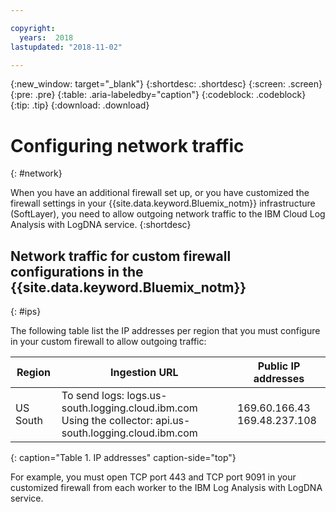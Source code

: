 ```yaml
---

copyright:
  years:  2018
lastupdated: "2018-11-02"

---
```


{:new_window: target="_blank"}
{:shortdesc: .shortdesc}
{:screen: .screen}
{:pre: .pre}
{:table: .aria-labeledby="caption"}
{:codeblock: .codeblock}
{:tip: .tip}
{:download: .download}

 
# Configuring network traffic
{: #network}

When you have an additional firewall set up, or you have customized the firewall settings in your {{site.data.keyword.Bluemix_notm}} infrastructure (SoftLayer), you need to allow outgoing network traffic to the IBM Cloud Log Analysis with LogDNA service. 
{:shortdesc}


## Network traffic for custom firewall configurations in the {{site.data.keyword.Bluemix_notm}}
{: #ips}

The following table list the IP addresses per region that you must configure in your custom firewall to allow outgoing traffic:

| Region      | Ingestion URL                                     | Public IP addresses               |
|-------------|---------------------------------------------|-----------------------------------|
| US South    | To send logs: logs.us-south.logging.cloud.ibm.com  </br>Using the collector:  api.us-south.logging.cloud.ibm.com             | 169.60.166.43 </br>169.48.237.108 |
{: caption="Table 1. IP addresses" caption-side="top"}


For example, you must open TCP port 443 and TCP port 9091 in your customized firewall from each worker to the IBM Log Analysis with LogDNA service.